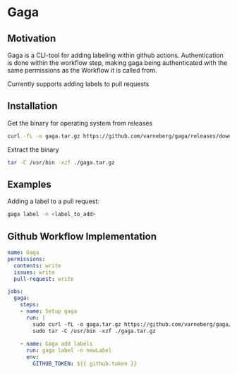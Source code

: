 # Gaga
## Motivation
Gaga is a CLI-tool for adding labeling within github actions. Authentication is done within the workflow step, making gaga being authenticated with the same permissions as the Workflow it is called from.

Currently supports adding labels to pull requests

## Installation

Get the binary for operating system from releases

```bash
curl -fL -o gaga.tar.gz https://github.com/varneberg/gaga/releases/download/{gaga_version}/gaga_{os}_{architecture}.tar.gz
```

Extract the binary

```bash
tar -C /usr/bin -xzf ./gaga.tar.gz 
```

## Examples

Adding a label to a pull request:

```bash
gaga label -n <label_to_add>
```

## Github Workflow Implementation

```yaml
name: Gaga
permissions:
  contents: write
  issues: write
  pull-request: write

jobs:
  gaga:
    steps:
    - name: Setup gaga
      run: |
        sudo curl -fL -o gaga.tar.gz https://github.com/varneberg/gaga/releases/download/v0.0.1/gaga_linux_amd64.tar.gz
        sudo tar -C /usr/bin -xzf ./gaga.tar.gz
      
    - name: Gaga add labels
      run: gaga label -n newLabel
      env:
        GITHUB_TOKEN: ${{ github.token }}
```
